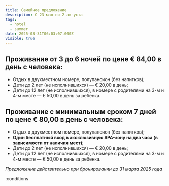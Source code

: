 ```yaml
---
title: Семейное предложение
description: С 23 мая по 2 августа
tags:
  - hotel
  - summer
date: 2025-03-31T06:03:07.000Z
visible: true
---
```


## Проживание от **3 до 6 ночей** по цене € 84,00 в день с человека:
- Отдых в двухместном номере, полупансион (без напитков);
- Дети до 2 лет (не исполнившихся) — € 20,00 в день;
- Дети до 12 лет (не исполнившихся), в номере с родителями на 3-м и 4-м месте — € 50,00 в день за ребенка.

## Проживание с минимальным сроком **7 дней** по цене € 80,00 в день с человека:
- Отдых в двухместном номере, полупансион (без напитков);
- **Один бесплатный вход в эксклюзивную SPA-зону на два часа (в зависимости от наличия мест)**;
- Дети до 2 лет (не исполнившихся) — € 20,00 в день;
- Дети до 12 лет (не исполнившихся), в номере с родителями на 3-м и 4-м месте — € 50,00 в день за ребенка.

*Предложение действительно при бронировании до 31 марта 2025 года*

:conditions

